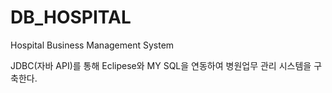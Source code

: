 # DB_HOSPITAL
Hospital Business Management System

JDBC(자바 API)를 통해 Eclipese와 MY SQL을 연동하여 병원업무 관리 시스템을 구축한다. 
